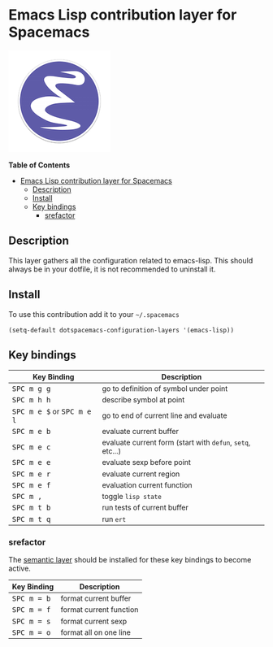 # Emacs Lisp contribution layer for Spacemacs

![logo](img/emacs-lisp.png)

<!-- markdown-toc start - Don't edit this section. Run M-x markdown-toc/generate-toc again -->
**Table of Contents**

- [Emacs Lisp contribution layer for Spacemacs](#emacs-lisp-contribution-layer-for-spacemacs)
    - [Description](#description)
    - [Install](#install)
    - [Key bindings](#key-bindings)
        - [srefactor](#srefactor)

<!-- markdown-toc end -->

## Description

This layer gathers all the configuration related to emacs-lisp. This should
always be in your dotfile, it is not recommended to uninstall it.

## Install

To use this contribution add it to your `~/.spacemacs`

```elisp
(setq-default dotspacemacs-configuration-layers '(emacs-lisp))
```

## Key bindings

Key Binding                                  | Description
---------------------------------------------|-------------------------------------------
<kbd>SPC m g g</kbd>                         | go to definition of symbol under point
<kbd>SPC m h h</kbd>                         | describe symbol at point
<kbd>SPC m e $</kbd> or <kbd>SPC m e l</kbd> | go to end of current line and evaluate
<kbd>SPC m e b</kbd>                         | evaluate current buffer
<kbd>SPC m e c</kbd>                         | evaluate current form (start with `defun`, `setq`, etc...)
<kbd>SPC m e e</kbd>                         | evaluate sexp before point
<kbd>SPC m e r</kbd>                         | evaluate current region
<kbd>SPC m e f</kbd>                         | evaluation current function
<kbd>SPC m ,</kbd>                           | toggle `lisp state`
<kbd>SPC m t b</kbd>                         | run tests of current buffer
<kbd>SPC m t q</kbd>                         | run `ert`

### srefactor

The [semantic layer][semantic-layer] should be installed for these key bindings
to become active.

Key Binding          | Description
---------------------|------------------------------------------------------------
<kbd>SPC m = b</kbd> | format current buffer
<kbd>SPC m = f</kbd> | format current function
<kbd>SPC m = s</kbd> | format current sexp
<kbd>SPC m = o</kbd> | format all on one line

[semantic-layer]: ../../semantic/README.md
